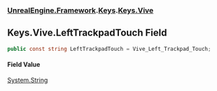 ### [UnrealEngine.Framework](./UnrealEngine-Framework.md 'UnrealEngine.Framework').[Keys](./Keys.md 'UnrealEngine.Framework.Keys').[Keys.Vive](./Keys-Vive.md 'UnrealEngine.Framework.Keys.Vive')
## Keys.Vive.LeftTrackpadTouch Field
  
```csharp
public const string LeftTrackpadTouch = Vive_Left_Trackpad_Touch;
```
#### Field Value
[System.String](https://docs.microsoft.com/en-us/dotnet/api/System.String 'System.String')  
